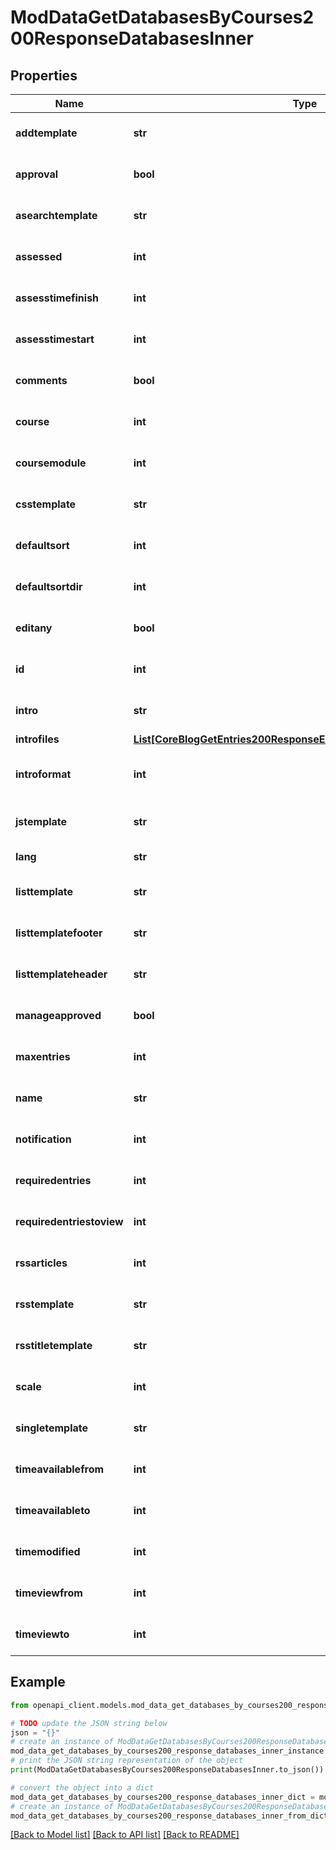 # ModDataGetDatabasesByCourses200ResponseDatabasesInner


## Properties

Name | Type | Description | Notes
------------ | ------------- | ------------- | -------------
**addtemplate** | **str** | addtemplate field | [optional] [default to 'null']
**approval** | **bool** | approval field | [optional] [default to False]
**asearchtemplate** | **str** | asearchtemplate field | [optional] [default to 'null']
**assessed** | **int** | assessed field | [optional] [default to null]
**assesstimefinish** | **int** | assesstimefinish field | [optional] [default to null]
**assesstimestart** | **int** | assesstimestart field | [optional] [default to null]
**comments** | **bool** | comments enabled | [optional] [default to False]
**course** | **int** | Course id | [optional] [default to null]
**coursemodule** | **int** | coursemodule | [optional] [default to null]
**csstemplate** | **str** | csstemplate field | [optional] [default to 'null']
**defaultsort** | **int** | defaultsort field | [optional] [default to null]
**defaultsortdir** | **int** | defaultsortdir field | [optional] [default to null]
**editany** | **bool** | editany field (not used any more) | [optional] [default to False]
**id** | **int** | Database id | [optional] [default to null]
**intro** | **str** | The Database intro | [optional] [default to 'null']
**introfiles** | [**List[CoreBlogGetEntries200ResponseEntriesInnerSummaryfilesInner]**](CoreBlogGetEntries200ResponseEntriesInnerSummaryfilesInner.md) |  | [optional] 
**introformat** | **int** | intro format (1 &#x3D; HTML, 0 &#x3D; MOODLE, 2 &#x3D; PLAIN, or 4 &#x3D; MARKDOWN) | [optional] [default to 0]
**jstemplate** | **str** | jstemplate field | [optional] [default to 'null']
**lang** | **str** | Forced activity language | [optional] 
**listtemplate** | **str** | listtemplate field | [optional] [default to 'null']
**listtemplatefooter** | **str** | listtemplatefooter field | [optional] [default to 'null']
**listtemplateheader** | **str** | listtemplateheader field | [optional] [default to 'null']
**manageapproved** | **bool** | manageapproved field | [optional] [default to False]
**maxentries** | **int** | maxentries field | [optional] [default to null]
**name** | **str** | Database name | [optional] [default to 'null']
**notification** | **int** | notification field (not used any more) | [optional] [default to null]
**requiredentries** | **int** | requiredentries field | [optional] [default to null]
**requiredentriestoview** | **int** | requiredentriestoview field | [optional] [default to null]
**rssarticles** | **int** | rssarticles field | [optional] [default to null]
**rsstemplate** | **str** | rsstemplate field | [optional] [default to 'null']
**rsstitletemplate** | **str** | rsstitletemplate field | [optional] [default to 'null']
**scale** | **int** | scale field | [optional] [default to null]
**singletemplate** | **str** | singletemplate field | [optional] [default to 'null']
**timeavailablefrom** | **int** | timeavailablefrom field | [optional] [default to null]
**timeavailableto** | **int** | timeavailableto field | [optional] [default to null]
**timemodified** | **int** | Time modified | [optional] [default to null]
**timeviewfrom** | **int** | timeviewfrom field | [optional] [default to null]
**timeviewto** | **int** | timeviewto field | [optional] [default to null]

## Example

```python
from openapi_client.models.mod_data_get_databases_by_courses200_response_databases_inner import ModDataGetDatabasesByCourses200ResponseDatabasesInner

# TODO update the JSON string below
json = "{}"
# create an instance of ModDataGetDatabasesByCourses200ResponseDatabasesInner from a JSON string
mod_data_get_databases_by_courses200_response_databases_inner_instance = ModDataGetDatabasesByCourses200ResponseDatabasesInner.from_json(json)
# print the JSON string representation of the object
print(ModDataGetDatabasesByCourses200ResponseDatabasesInner.to_json())

# convert the object into a dict
mod_data_get_databases_by_courses200_response_databases_inner_dict = mod_data_get_databases_by_courses200_response_databases_inner_instance.to_dict()
# create an instance of ModDataGetDatabasesByCourses200ResponseDatabasesInner from a dict
mod_data_get_databases_by_courses200_response_databases_inner_from_dict = ModDataGetDatabasesByCourses200ResponseDatabasesInner.from_dict(mod_data_get_databases_by_courses200_response_databases_inner_dict)
```
[[Back to Model list]](../README.md#documentation-for-models) [[Back to API list]](../README.md#documentation-for-api-endpoints) [[Back to README]](../README.md)


